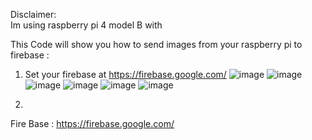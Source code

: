 Disclaimer:<br>
Im using raspberry pi 4 model B with 

This Code will show you how to send images from your raspberry pi to firebase :
1. Set your firebase at https://firebase.google.com/ 
![image](https://user-images.githubusercontent.com/80795963/180496938-493af277-710f-425c-b63c-6333c1d00534.png)
![image](https://user-images.githubusercontent.com/80795963/180497172-1de8033d-5d0b-449e-81bf-c1b49cabfd61.png)
![image](https://user-images.githubusercontent.com/80795963/180497230-d9d5a0d0-efa1-44db-b3af-a8f142e9391c.png)
![image](https://user-images.githubusercontent.com/80795963/180497450-42308d5f-947a-4ba6-a56d-668242f0e324.png)
![image](https://user-images.githubusercontent.com/80795963/180497795-ae76d7da-7818-4005-b550-35a6061539b6.png)
![image](https://user-images.githubusercontent.com/80795963/180498207-60b921ca-f7bf-49b1-963a-ef5c97f76e2d.png)

2. 

Fire Base : https://firebase.google.com/
